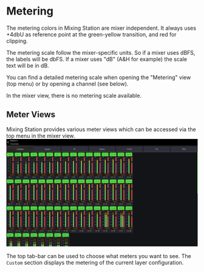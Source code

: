 # Metering

The metering colors in Mixing Station are mixer independent. It always uses +4dbU as reference point at the
green-yellow transition, and red for clipping.

The metering scale follow the mixer-specific units. So if a mixer uses dBFS, the labels will be dbFS.
If a mixer uses "dB" (A&H for example) the scale text will be in dB.

You can find a detailed metering scale when opening the "Metering" view (top menu) or by opening a channel (see below).

In the mixer view, there is no metering scale available.

## Meter Views

Mixing Station provides various meter views which can be accessed via the top menu in the mixer view.
![Meter overview](img/generated/metering-screenshot.png)

The top tab-bar can be used to choose what meters you want to see. The `Custom` section
displays the metering of the current layer configuration.